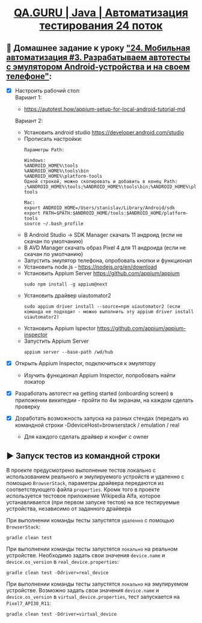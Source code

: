 <h1 style="text-align: center;">
  <a href="https://school.qa.guru/teach/control/stream/view/id/820646843">QA.GURU | Java | Автоматизация тестирования 24 поток</a>
</h1>

## :pushpin: Домашнее задание к уроку ["24. Мобильная автоматизация #3. Разрабатываем автотесты с эмулятором Android-устройства и на своем телефоне"](https://school.qa.guru/pl/teach/control/lesson/view?id=325083461):

- [x] Настроить рабочий стол:  
  Вариант 1:
    - https://autotest.how/appium-setup-for-local-android-tutorial-md

  Вариант 2:
    - Установить android studio https://developer.android.com/studio
    - Прописать настройки:
      ```
      Параметры Path:
      
      Windows:
      %ANDROID_HOME%\tools
      %ANDROID_HOME%\tools\bin
      %ANDROID_HOME%\platform-tools
      Одной строкой, можно скопировать и добавить в конец Path: ;%ANDROID_HOME%\tools;%ANDROID_HOME%\tools\bin;%ANDROID_HOME%\platform-tools
      
      Mac:
      export ANDROID_HOME=/Users/stanislav/Library/Android/sdk
      export PATH=$PATH:$ANDROID_HOME/tools:$ANDROID_HOME/platform-tools
      source ~/.bash_profile
      ```
    - В Android Studio -> SDK Manager скачать 11 андроид (если не скачан по умолчанию)
    - В AVD Manager скачать образ Pixel 4 для 11 андроида (если не скачан по умолчанию)
    - Запустить эмулятор телефона, опробовать кнопки и функционал
    - Установить node.js - https://nodejs.org/en/download
    - Установить Appium Server https://github.com/appium/appium
      ```
      sudo npm install -g appium@next
      ```
    - Установить драйвер uiautomator2
      ```
      sudo appium driver install --source=npm uiautomator2 (если команда не подходит - можно выполнить эту appium driver install uiautomator2)
      ``` 
    - Установить Appium Ispector https://github.com/appium/appium-inspector
    - Запустить Appium Server
      ```
      appium server --base-path /wd/hub
      ```
- [x] Открыть Appium Inspector, подключиться к эмулятору
    - Изучить функционал Appium Inspector, попробовать найти локатор
- [x] Разработать автотест на getting started (onboarding screen) в приложении википедии - пройти по 4м экранам, на каждом сделать проверку
- [x] Доработать возможность запуска на разных стендах (передать из командной строки -DdeviceHost=browserstack / emulation / real
    - Для каждого сделать драйвер и конфиг с owner

## :arrow_forward: Запуск тестов из командной строки
В проекте предусмотрено выполнение тестов локально с использованием реального и эмулируемого устройств и удаленно с помощью `BrowserStack`, параметры драйвера передаются из соответствующего файла `properties`.
Кромк того в проекте используется тестовое приложение Wikipedia Alfa, которое устанавливается (при первом запуске тестов) на все тестируемые устройства, независимо от заданного драйвера

При выполнении команды тесты запустятся `удаленно` с помощью `BrowserStack`:
```
gradle clean test
```

При выполнении команды тесты запустятся `локально` на реальном устройстве. Необходимо задать свои значения `device.name` и `device.os_version` в `real_device.properties`:
```
gradle clean test -Ddriver=real_device
```

При выполнении команды тесты запустятся `локально` на эмулируемом устройстве. Возможно задать свои значения `device.name` и `device.os_version` в `virtual_device.properties`, тест запускается на `Pixel7_API30_R11`:
```
gradle clean test -Ddriver=virtual_device
```